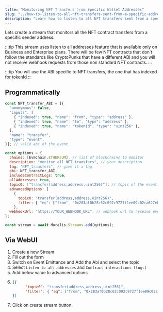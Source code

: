 ```yaml
---
title: "Monitoring NFT Transfers from Specific Wallet Addresses"
slug: "../how-to-listen-to-all-nft-transfers-sent-from-a-specific-address"
description: "Learn how to listen to all NFT transfers sent from a specific address using Moralis Streams API."
---
```


Lets create a stream that monitors all the NFT contract transfers from a specific sender address.

:::tip
This stream uses listen to all addresses feature that is available only on Business and Enterprise plans.
There will be few NFT contracts that don't follow the standards like CryptoPunks that have a different ABI and you will not receive webhook requests from those non standard NFT contracts.
:::

:::tip
You will use the ABI specific to NFT transfers, the one that has indexed for tokenId
:::

## Programmatically

```javascript
const NFT_transfer_ABI = [{
  "anonymous": false,
  "inputs": [
    { "indexed": true, "name": "from", "type": "address" },
    { "indexed": true, "name": "to", "type": "address" },
    { "indexed": true, "name": "tokenId", "type": "uint256" },
  ],
  "name": "transfer",
  "type": "event",
}]; // valid abi of the event

const options = {
  chains: [EvmChain.ETHEREUM], // list of blockchains to monitor
  description: "monitor all NFT transfers", // your description
  tag: "NFT_transfers", // give it a tag
  abi: NFT_transfer_ABI,
  includeContractLogs: true,
  allAddresses: true,
  topic0: ["transfer(address,address,uint256)"], // topic of the event
  advancedOptions: [
    {
      topic0: "transfer(address,address,uint256)",
      filter: { "eq": ["from", "0x283af0b28c62c092c9727f1ee09c02ca627eb7f5"] }, // only receive NFT transfer events from this address
    },
  webhookUrl: "https://YOUR_WEBHOOK_URL", // webhook url to receive events,
};

const stream = await Moralis.Streams.add(options);
```

## Via WebUI

1. Create a new Stream
2. Fill out the form
3. Switch on Event Emittance and Add the Abi and select the topic
4. Select `Listen to all addresses` and `Contract interactions (logs)`
5. Add below value to advanced options
6. ```json
   [{
         "topic0": "transfer(address,address,uint256)",
         "filter": { "eq": ["from", "0x283af0b28c62c092c9727f1ee09c02ca627eb7f5"] }
   }]
   ```
7. Click on create stream button.

